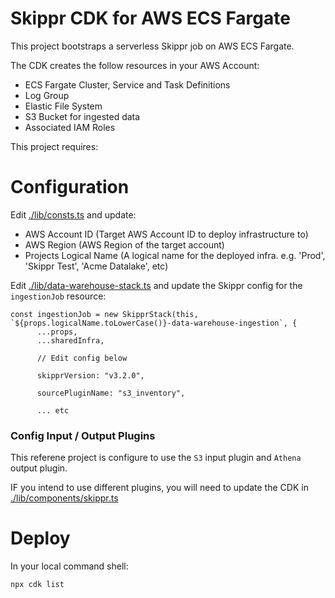# Skippr CDK for AWS ECS Fargate

This project bootstraps a serverless Skippr job on AWS ECS Fargate.

The CDK creates the follow resources in your AWS Account:

- ECS Fargate Cluster, Service and Task Definitions
- Log Group
- Elastic File System
- S3 Bucket for ingested data
- Associated IAM Roles

This project requires:



# Configuration

Edit [ ./lib/consts.ts](./lib/consts.ts) and update:

- AWS Account ID (Target AWS Account ID to deploy infrastructure to)
- AWS Region (AWS Region of the target account)
- Projects Logical Name (A logical name for the deployed infra. e.g. 'Prod', 'Skippr Test', 'Acme Datalake', etc)


Edit [./lib/data-warehouse-stack.ts](./lib/data-warehouse-stack.ts) and update the Skippr config for the `ingestionJob` resource:

```base
const ingestionJob = new SkipprStack(this, `${props.logicalName.toLowerCase()}-data-warehouse-ingestion`, {
      ...props,
      ...sharedInfra,
      
      // Edit config below
      
      skipprVersion: "v3.2.0",

      sourcePluginName: "s3_inventory",
      
      ... etc
```

### Config Input / Output Plugins

This referene project is configure to use the `S3` input plugin and `Athena` output plugin.

IF you intend to use different plugins, you will need to update the CDK in [./lib/components/skippr.ts](./li.b/components/skippr.ts)

# Deploy 

In your local command shell:

```bash
npx cdk list
```
